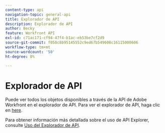 ```yaml
---
content-type: api
navigation-topic: general-api
title: Explorador de API
description: Explorador de API
author: Becky
feature: Workfront API
exl-id: c71ac171-cf94-47f4-b1ac-eb53be7cf2d9
source-git-commit: f050c8b95145552c9ed67b549608c16115000606
workflow-type: tm+mt
source-wordcount: '50'
ht-degree: 0%

---
```



# Explorador de API

Puede ver todos los objetos disponibles a través de la API de Adobe Workfront en el explorador de API. Para ver el explorador de API, haga clic en [here](https://one.workfront.com/s/api-explorer).

Para obtener información más detallada sobre el uso de API Explorer, consulte [Uso del Explorador de API](../../wf-api/general/using-api-explorer.md).
